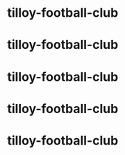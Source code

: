 # tilloy-football-club
# tilloy-football-club
# tilloy-football-club
# tilloy-football-club
# tilloy-football-club
